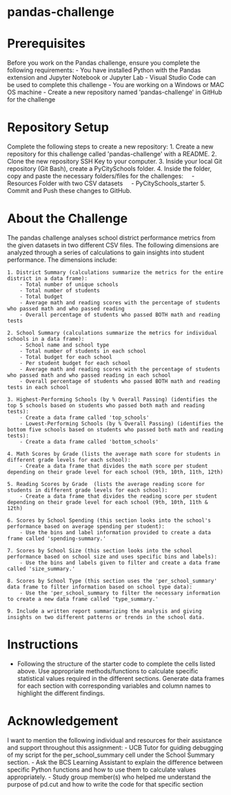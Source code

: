 # pandas-challenge

# Prerequisites
Before you work on the Pandas challenge, ensure you complete the following requirements:
    - You have installed Python with the Pandas extension and Jupyter Notebook or Jupyter Lab 
    - Visual Studio Code can be used to complete this challenge
    - You are working on a Windows or MAC OS machine
    - Create a new repository named 'pandas-challenge' in GitHub for the challenge 

# Repository Setup
Complete the following steps to create a new repository:
    1. Create a new repository for this challenge called 'pandas-challenge' with a README. 
    2. Clone the new repository SSH Key to your computer.
    3. Inside your local Git repository (Git Bash), create a PyCitySchools folder.
    4. Inside the folder, copy and paste the necessary folders/files for the challenges:
        - Resources Folder with two CSV datasets
        - PyCitySchools_starter
    5. Commit and Push these changes to GitHub. 


 # About the Challenge
 The pandas challenge analyses school district performance metrics from the given datasets in two different CSV files. The following dimensions are analyzed through a series of calculations to gain insights into student performance. The dimensions include:

    1. District Summary (calculations summarize the metrics for the entire district in a data frame):
        - Total number of unique schools
        - Total number of students
        - Total budget
        - Average math and reading scores with the percentage of students who passed math and who passed reading
        - Overall percentage of students who passed BOTH math and reading tests

    2. School Summary (calculations summarize the metrics for individual schools in a data frame):
        - School name and school type
        - Total number of students in each school 
        - Total budget for each school
        - Per student budget for each school
        - Average math and reading scores with the percentage of students who passed math and who passed reading in each school
        - Overall percentage of students who passed BOTH math and reading tests in each school 

    3. Highest-Performing Schools (by % Overall Passing) (identifies the top 5 schools based on students who passed both math and reading tests):
        - Create a data frame called 'top_schools'
        - Lowest-Performing Schools (by % Overall Passing) (identifies the bottom five schools based on students who passed both math and reading tests): 
        - Create a data frame called 'bottom_schools'
    
    4. Math Scores by Grade (lists the average math score for students in different grade levels for each school):
        - Create a data frame that divides the math score per student depending on their grade level for each school (9th, 10th, 11th, 12th)
    
    5. Reading Scores by Grade  (lists the average reading score for students in different grade levels for each school):
        - Create a data frame that divides the reading score per student depending on their grade level for each school (9th, 10th, 11th & 12th)
    
    6. Scores by School Spending (this section looks into the school's performance based on average spending per student):
        - Use the bins and label information provided to create a data frame called 'spending-summary.'

    7. Scores by School Size (this section looks into the school performance based on school size and uses specific bins and labels):
        - Use the bins and labels given to filter and create a data frame called 'size_summary.'

    8. Scores by School Type (this section uses the 'per_school_summary' data frame to filter information based on school type data):
        - Use the 'per_school_summary to filter the necessary information to create a new data frame called 'type_summary.'
    
    9. Include a written report summarizing the analysis and giving insights on two different patterns or trends in the school data. 

# Instructions
 - Following the structure of the starter code to complete the cells listed above. Use appropriate methods/functions to calculate specific statistical values required in the different sections. Generate data frames for each section with corresponding variables and column names to highlight the different findings. 

# Acknowledgement 
I want to mention the following individual and resources for their assistance and support throughout this assignment:
    - UCB Tutor for guiding debugging of my script for the per_school_summary cell under the School Summary section. 
    - Ask the BCS Learning Assistant to explain the difference between specific Python functions and how to use them to calculate values appropriately.
    - Study group member(s) who helped me understand the purpose of pd.cut and how to write the code for that specific section